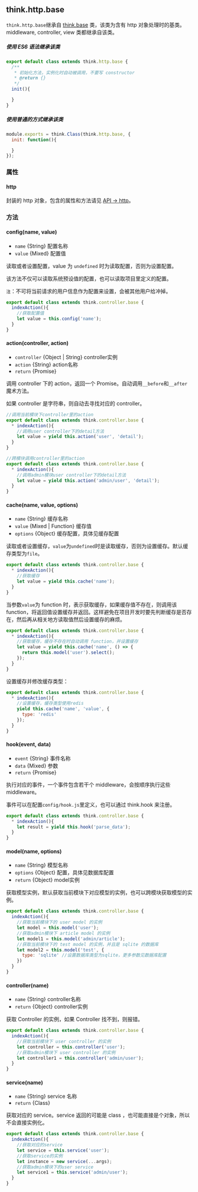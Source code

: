 ## think.http.base

`think.http.base`继承自 [think.base](./api_think_base.html) 类，该类为含有 http 对象处理时的基类。middleware, controller, view 类都继承自该类。

##### 使用 ES6 语法继承该类

```js
export default class extends think.http.base {
  /**
   * 初始化方法，实例化时自动被调用，不要写 constructor
   * @return {} 
   */
  init(){

  }
}
```

##### 使用普通的方式继承该类

```js
module.exports = think.Class(think.http.base, {
  init: function(){

  }
});
```

### 属性

#### http

封装的 http 对象，包含的属性和方法请见 [API -> http](./api_http.html)。

### 方法

#### config(name, value)

* `name` {String} 配置名称
* `value` {Mixed} 配置值

读取或者设置配置，value 为 `undefined` 时为读取配置，否则为设置配置。

该方法不仅可以读取系统预设值的配置，也可以读取项目里定义的配置。

`注`：不可将当前请求的用户信息作为配置来设置，会被其他用户给冲掉。

```js
export default class extends think.controller.base {
  indexAction(){
    //获取配置值
    let value = this.config('name');
  }
}
```

#### action(controller, action)

* `controller` {Object | String} controller实例
* `action` {String} action名称
* `return` {Promise} 

调用 controller 下的 action，返回一个 Promise。自动调用`__before`和`__after`魔术方法。

如果 controller 是字符串，则自动去寻找对应的 controller。

```js
//调用当前模块下controller里的action
export default class extends think.controller.base {
  * indexAction(){
    //调用user controller下的detail方法
    let value = yield this.action('user', 'detail');
  }
}
```

```js
//跨模块调用controller里的action
export default class extends think.controller.base {
  * indexAction(){
    //调用admin模块user controller下的detail方法
    let value = yield this.action('admin/user', 'detail');
  }
}
```

#### cache(name, value, options)

* `name` {String} 缓存名称
* `value` {Mixed | Function} 缓存值
* `options` {Object} 缓存配置，具体见缓存配置

读取或者设置缓存，`value`为`undefined`时是读取缓存，否则为设置缓存。默认缓存类型为`file`。

```js
export default class extends think.controller.base {
  * indexAction(){
    //获取缓存
    let value = yield this.cache('name');
  }
}
```

当参数`value`为 function 时，表示获取缓存，如果缓存值不存在，则调用该 function，将返回值设置缓存并返回。这样避免在项目开发时要先判断缓存是否存在，然后再从相关地方读取值然后设置缓存的麻烦。

```js
export default class extends think.controller.base {
  * indexAction(){
    //获取缓存，缓存不存在时自动调用 function，并设置缓存
    let value = yield this.cache('name', () => {
      return this.model('user').select();
    });
  }
}
```

设置缓存并修改缓存类型：

```js
export default class extends think.controller.base {
  * indexAction(){
    //设置缓存，缓存类型使用redis
    yield this.cache('name', 'value', {
      type: 'redis'
    });
  }
}
```


#### hook(event, data)

* `event` {String} 事件名称
* `data` {Mixed} 参数
* `return` {Promise}

执行对应的事件，一个事件包含若干个 middleware，会按顺序执行这些 middleware。

事件可以在配置`config/hook.js`里定义，也可以通过 think.hook 来注册。

```js
export default class extends think.controller.base {
  * indexAction(){
    let result = yield this.hook('parse_data');
  }
}
```

#### model(name, options)

* `name` {String} 模型名称
* `options` {Object} 配置，具体见数据库配置
* `return` {Object} model实例

获取模型实例，默认获取当前模块下对应模型的实例，也可以跨模块获取模型的实例。

```js
export default class extends think.controller.base {
  indexAction(){
    //获取当前模块下的 user model 的实例
    let model = this.model('user');
    //获取admin模块下 article model 的实例
    let model1 = this.model('admin/article');
    //获取当前模块下的 test model 的实例，并且是 sqlite 的数据库
    let model2 = this.model('test', {
      type: 'sqlite' //设置数据库类型为sqlite，更多参数见数据库配置
    })
  }
}

```

#### controller(name)

* `name` {String} controller名称
* `return` {Object} controller实例

获取 Controller 的实例，如果 Controller 找不到，则报错。

```js
export default class extends think.controller.base {
  indexAction(){
    //获取当前模块下 user controller 的实例
    let controller = this.controller('user');
    //获取admin模块下 user controller 的实例
    let controller1 = this.controller('admin/user');
  }
}
```


#### service(name)

* `name` {String} service 名称
* `return` {Class} 

获取对应的 service。service 返回的可能是 class ，也可能直接是个对象，所以不会直接实例化。

```js
export default class extends think.controller.base {
  indexAction(){
    //获取对应的service
    let service = this.service('user');
    //获取service的实例
    let instance = new service(...args);
    //获取admin模块下的user service
    let service1 = this.service('admin/user');
  }
}
```

